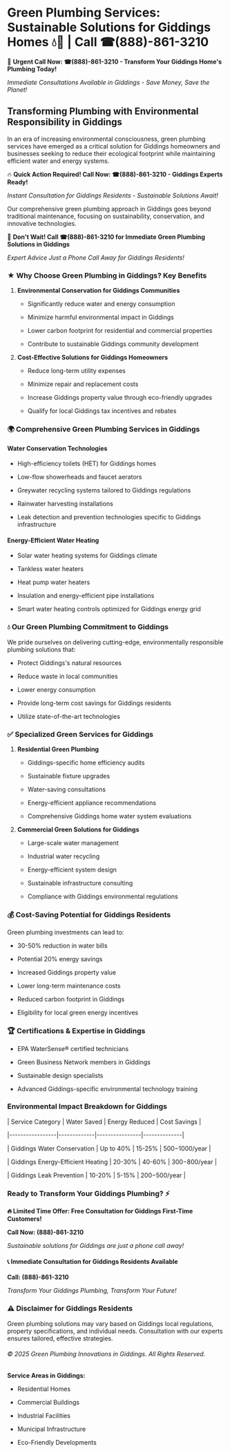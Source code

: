 # Green Plumbing Services: Sustainable Solutions for Giddings Homes 💧🌿 | Call ☎(888)-861-3210

🚨 **Urgent Call Now: ☎(888)-861-3210 - Transform Your Giddings Home's Plumbing Today!**
*Immediate Consultations Available in Giddings - Save Money, Save the Planet!*

## Transforming Plumbing with Environmental Responsibility in Giddings

In an era of increasing environmental consciousness, green plumbing services have emerged as a critical solution for Giddings homeowners and businesses seeking to reduce their ecological footprint while maintaining efficient water and energy systems. 

🔥 **Quick Action Required! Call Now: ☎(888)-861-3210 - Giddings Experts Ready!**
*Instant Consultation for Giddings Residents - Sustainable Solutions Await!*

Our comprehensive green plumbing approach in Giddings goes beyond traditional maintenance, focusing on sustainability, conservation, and innovative technologies.

🚨 **Don't Wait! Call ☎(888)-861-3210 for Immediate Green Plumbing Solutions in Giddings**
*Expert Advice Just a Phone Call Away for Giddings Residents!*

### ★ Why Choose Green Plumbing in Giddings? Key Benefits

1. **Environmental Conservation for Giddings Communities** 
   - Significantly reduce water and energy consumption
   - Minimize harmful environmental impact in Giddings
   - Lower carbon footprint for residential and commercial properties
   - Contribute to sustainable Giddings community development

2. **Cost-Effective Solutions for Giddings Homeowners** 
   - Reduce long-term utility expenses
   - Minimize repair and replacement costs
   - Increase Giddings property value through eco-friendly upgrades
   - Qualify for local Giddings tax incentives and rebates

### 🌍 Comprehensive Green Plumbing Services in Giddings

#### Water Conservation Technologies
- High-efficiency toilets (HET) for Giddings homes
- Low-flow showerheads and faucet aerators
- Greywater recycling systems tailored to Giddings regulations
- Rainwater harvesting installations
- Leak detection and prevention technologies specific to Giddings infrastructure

#### Energy-Efficient Water Heating
- Solar water heating systems for Giddings climate
- Tankless water heaters
- Heat pump water heaters
- Insulation and energy-efficient pipe installations
- Smart water heating controls optimized for Giddings energy grid

### 💧 Our Green Plumbing Commitment to Giddings

We pride ourselves on delivering cutting-edge, environmentally responsible plumbing solutions that:
- Protect Giddings's natural resources
- Reduce waste in local communities
- Lower energy consumption
- Provide long-term cost savings for Giddings residents
- Utilize state-of-the-art technologies

### ✅ Specialized Green Services for Giddings

1. **Residential Green Plumbing**
   - Giddings-specific home efficiency audits
   - Sustainable fixture upgrades
   - Water-saving consultations
   - Energy-efficient appliance recommendations
   - Comprehensive Giddings home water system evaluations

2. **Commercial Green Solutions for Giddings**
   - Large-scale water management
   - Industrial water recycling
   - Energy-efficient system design
   - Sustainable infrastructure consulting
   - Compliance with Giddings environmental regulations

### 💰 Cost-Saving Potential for Giddings Residents

Green plumbing investments can lead to:
- 30-50% reduction in water bills
- Potential 20% energy savings
- Increased Giddings property value
- Lower long-term maintenance costs
- Reduced carbon footprint in Giddings
- Eligibility for local green energy incentives

### 🏆 Certifications & Expertise in Giddings

- EPA WaterSense® certified technicians
- Green Business Network members in Giddings
- Sustainable design specialists
- Advanced Giddings-specific environmental technology training

### Environmental Impact Breakdown for Giddings

| Service Category | Water Saved | Energy Reduced | Cost Savings |
|-----------------|-------------|----------------|--------------|
| Giddings Water Conservation | Up to 40% | 15-25% | $500-$1000/year |
| Giddings Energy-Efficient Heating | 20-30% | 40-60% | $300-$800/year |
| Giddings Leak Prevention | 10-20% | 5-15% | $200-$500/year |

### Ready to Transform Your Giddings Plumbing? ⚡

**🔥 Limited Time Offer: Free Consultation for Giddings First-Time Customers!**

**Call Now: (888)-861-3210**
*Sustainable solutions for Giddings are just a phone call away!*

#### 📞 Immediate Consultation for Giddings Residents Available

**Call: (888)-861-3210**
*Transform Your Giddings Plumbing, Transform Your Future!*

### ⚠️ Disclaimer for Giddings Residents

Green plumbing solutions may vary based on Giddings local regulations, property specifications, and individual needs. Consultation with our experts ensures tailored, effective strategies.

###### © 2025 Green Plumbing Innovations in Giddings. All Rights Reserved.

**Service Areas in Giddings:** 
- Residential Homes
- Commercial Buildings
- Industrial Facilities
- Municipal Infrastructure
- Eco-Friendly Developments